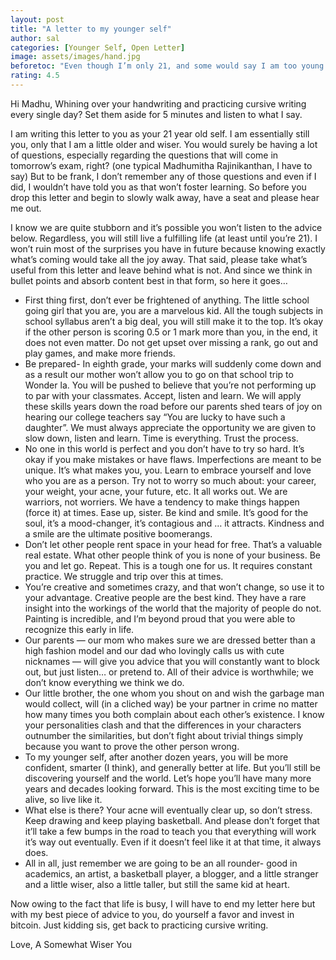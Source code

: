 ```yaml
---
layout: post
title: "A letter to my younger self"
author: sal
categories: [Younger Self, Open Letter]
image: assets/images/hand.jpg
beforetoc: "Even though I’m only 21, and some would say I am too young to be writing a letter to my younger self, I think it’s always good to look back and remember the previous events. That is how we grow, after all, isn’t it? So here it is: what I would say to a much younger me."
rating: 4.5
---
```


<p>Hi Madhu,
Whining over your handwriting and practicing cursive writing every single day? Set them aside for 5 minutes and listen to what I say.</p>

<p>I am writing this letter to you as your 21 year old self. I am essentially still you, only that I am a little older and wiser. You would surely be having a lot of questions, especially regarding the questions that will come in tomorrow’s exam, right? (one typical Madhumitha Rajinikanthan, I have to say) But to be frank, I don’t remember any of those questions and even if I did, I wouldn’t have told you as that won’t foster learning. So before you drop this letter and begin to slowly walk away, have a seat and please hear me out.</p>

<p>I know we are quite stubborn and it’s possible you won’t listen to the advice below. Regardless, you will still live a fulfilling life (at least until you’re 21). I won’t ruin most of the surprises you have in future because knowing exactly what’s coming would take all the joy away. That said, please take what’s useful from this letter and leave behind what is not. And since we think in bullet points and absorb content best in that form, so here it goes…</p>

<p>
<ul>
<li>First thing first, don’t ever be frightened of anything. The little school going girl that you are, you are a marvelous kid. All the tough subjects in school syllabus aren’t a big deal, you will still make it to the top. It’s okay if the other person is scoring 0.5 or 1 mark more than you, in the end, it does not even matter. Do not get upset over missing a rank, go out and play games, and make more friends.</li>

<li>
Be prepared- In eighth grade, your marks will suddenly come down and as a result our mother won’t allow you to go on that school trip to Wonder la. You will be pushed to believe that you’re not performing up to par with your classmates. Accept, listen and learn. We will apply these skills years down the road before our parents shed tears of joy on hearing our college teachers say “You are lucky to have such a daughter”. We must always appreciate the opportunity we are given to slow down, listen and learn. Time is everything. Trust the process.</li>

<li>
No one in this world is perfect and you don’t have to try so hard. It’s okay if you make mistakes or have flaws. Imperfections are meant to be unique. It’s what makes you, you. Learn to embrace yourself and love who you are as a person. Try not to worry so much about: your career, your weight, your acne, your future, etc. It all works out. We are warriors, not worriers. We have a tendency to make things happen (force it) at times. Ease up, sister. Be kind and smile. It’s good for the soul, it’s a mood-changer, it’s contagious and … it attracts. Kindness and a smile are the ultimate positive boomerangs.
</li>

<li>
Don’t let other people rent space in your head for free. That’s a valuable real estate. What other people think of you is none of your business. Be you and let go. Repeat. This is a tough one for us. It requires constant practice. We struggle and trip over this at times.
</li>

<li>
You’re creative and sometimes crazy, and that won’t change, so use it to your advantage. Creative people are the best kind. They have a rare insight into the workings of the world that the majority of people do not. Painting is incredible, and I’m beyond proud that you were able to recognize this early in life.
</li>

<li>
Our parents — our mom who makes sure we are dressed better than a high fashion model and our dad who lovingly calls us with cute nicknames — will give you advice that you will constantly want to block out, but just listen… or pretend to. All of their advice is worthwhile; we don’t know everything we think we do.
</li>

<li>
Our little brother, the one whom you shout on and wish the garbage man would collect, will (in a cliched way) be your partner in crime no matter how many times you both complain about each other’s existence. I know your personalities clash and that the differences in your characters outnumber the similarities, but don’t fight about trivial things simply because you want to prove the other person wrong.
</li>

<li>
To my younger self, after another dozen years, you will be more confident, smarter (I think), and generally better at life. But you’ll still be discovering yourself and the world. Let’s hope you’ll have many more years and decades looking forward. This is the most exciting time to be alive, so live like it.
</li>

<li>
What else is there? Your acne will eventually clear up, so don’t stress. Keep drawing and keep playing basketball. And please don’t forget that it’ll take a few bumps in the road to teach you that everything will work it’s way out eventually. Even if it doesn’t feel like it at that time, it always does.
</li>

<li>
All in all, just remember we are going to be an all rounder- good in academics, an artist, a basketball player, a blogger, and a little stranger and a little wiser, also a little taller, but still the same kid at heart.
</li>
</ul>
</p>

<p>
Now owing to the fact that life is busy, I will have to end my letter here but with my best piece of advice to you, do yourself a favor and invest in bitcoin. Just kidding sis, get back to practicing cursive writing.
</p>

<p>
Love,
A Somewhat Wiser You</p>
